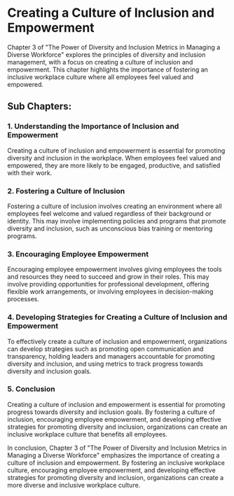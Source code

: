 Creating a Culture of Inclusion and Empowerment
============================================================================================================

Chapter 3 of "The Power of Diversity and Inclusion Metrics in Managing a Diverse Workforce" explores the principles of diversity and inclusion management, with a focus on creating a culture of inclusion and empowerment. This chapter highlights the importance of fostering an inclusive workplace culture where all employees feel valued and empowered.

Sub Chapters:
-------------

### 1. Understanding the Importance of Inclusion and Empowerment

Creating a culture of inclusion and empowerment is essential for promoting diversity and inclusion in the workplace. When employees feel valued and empowered, they are more likely to be engaged, productive, and satisfied with their work.

### 2. Fostering a Culture of Inclusion

Fostering a culture of inclusion involves creating an environment where all employees feel welcome and valued regardless of their background or identity. This may involve implementing policies and programs that promote diversity and inclusion, such as unconscious bias training or mentoring programs.

### 3. Encouraging Employee Empowerment

Encouraging employee empowerment involves giving employees the tools and resources they need to succeed and grow in their roles. This may involve providing opportunities for professional development, offering flexible work arrangements, or involving employees in decision-making processes.

### 4. Developing Strategies for Creating a Culture of Inclusion and Empowerment

To effectively create a culture of inclusion and empowerment, organizations can develop strategies such as promoting open communication and transparency, holding leaders and managers accountable for promoting diversity and inclusion, and using metrics to track progress towards diversity and inclusion goals.

### 5. Conclusion

Creating a culture of inclusion and empowerment is essential for promoting progress towards diversity and inclusion goals. By fostering a culture of inclusion, encouraging employee empowerment, and developing effective strategies for promoting diversity and inclusion, organizations can create an inclusive workplace culture that benefits all employees.

In conclusion, Chapter 3 of "The Power of Diversity and Inclusion Metrics in Managing a Diverse Workforce" emphasizes the importance of creating a culture of inclusion and empowerment. By fostering an inclusive workplace culture, encouraging employee empowerment, and developing effective strategies for promoting diversity and inclusion, organizations can create a more diverse and inclusive workplace culture.
